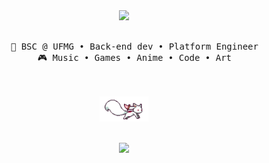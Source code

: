 <div align="center">
<img src="https://readme-typing-svg.demolab.com?font=Inconsolata&weight=500&size=50&duration=4000&pause=300&color=A7A459&center=true&vCenter=true&multiline=true&repeat=false&random=false&width=1300&height=140&lines=Hello+hallo;I'm+Alice%2C+a+small+femboychik+and+magical+girl+wannabe+%E2%9C%A9" width="80%" />
<br><br>
<pre>
    💼 BSC @ UFMG • Back-end dev • Platform Engineer
    🎮 Music • Games • Anime • Code • Art
</pre>
<br><br>
<img src="https://raw.githubusercontent.com/quenyu/quenyu/master/assets/kyubei.gif" height="40" /
<br><br><br>
    
[![](https://img.shields.io/badge/Telegram-2CA5E0?style=for-the-badge&logo=telegram&logoColor=white)](https://t.me/elfiu)
</div>

